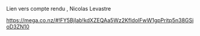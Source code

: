 Lien vers compte rendu , Nicolas Levastre

https://mega.co.nz/#!FY5BjIab!kdXZEQAa5Wz2KfIdolFwW1gpPritp5n38GSioD3ZN10
